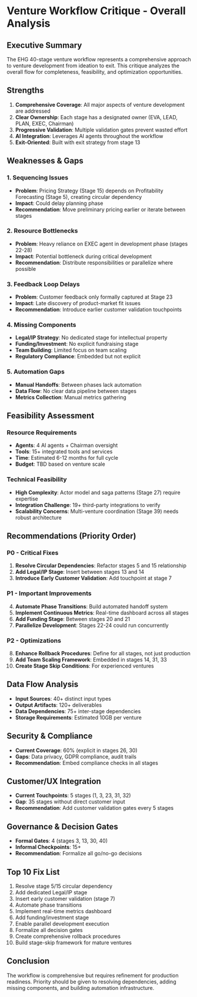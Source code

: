 # Venture Workflow Critique - Overall Analysis

## Executive Summary
The EHG 40-stage venture workflow represents a comprehensive approach to venture development from ideation to exit. This critique analyzes the overall flow for completeness, feasibility, and optimization opportunities.

## Strengths
1. **Comprehensive Coverage**: All major aspects of venture development are addressed
2. **Clear Ownership**: Each stage has a designated owner (EVA, LEAD, PLAN, EXEC, Chairman)
3. **Progressive Validation**: Multiple validation gates prevent wasted effort
4. **AI Integration**: Leverages AI agents throughout the workflow
5. **Exit-Oriented**: Built with exit strategy from stage 13

## Weaknesses & Gaps

### 1. Sequencing Issues
- **Problem**: Pricing Strategy (Stage 15) depends on Profitability Forecasting (Stage 5), creating circular dependency
- **Impact**: Could delay planning phase
- **Recommendation**: Move preliminary pricing earlier or iterate between stages

### 2. Resource Bottlenecks
- **Problem**: Heavy reliance on EXEC agent in development phase (stages 22-28)
- **Impact**: Potential bottleneck during critical development
- **Recommendation**: Distribute responsibilities or parallelize where possible

### 3. Feedback Loop Delays
- **Problem**: Customer feedback only formally captured at Stage 23
- **Impact**: Late discovery of product-market fit issues
- **Recommendation**: Introduce earlier customer validation touchpoints

### 4. Missing Components
- **Legal/IP Strategy**: No dedicated stage for intellectual property
- **Funding/Investment**: No explicit fundraising stage
- **Team Building**: Limited focus on team scaling
- **Regulatory Compliance**: Embedded but not explicit

### 5. Automation Gaps
- **Manual Handoffs**: Between phases lack automation
- **Data Flow**: No clear data pipeline between stages
- **Metrics Collection**: Manual metrics gathering

## Feasibility Assessment

### Resource Requirements
- **Agents**: 4 AI agents + Chairman oversight
- **Tools**: 15+ integrated tools and services
- **Time**: Estimated 6-12 months for full cycle
- **Budget**: TBD based on venture scale

### Technical Feasibility
- **High Complexity**: Actor model and saga patterns (Stage 27) require expertise
- **Integration Challenge**: 19+ third-party integrations to verify
- **Scalability Concerns**: Multi-venture coordination (Stage 39) needs robust architecture

## Recommendations (Priority Order)

### P0 - Critical Fixes
1. **Resolve Circular Dependencies**: Refactor stages 5 and 15 relationship
2. **Add Legal/IP Stage**: Insert between stages 13 and 14
3. **Introduce Early Customer Validation**: Add touchpoint at stage 7

### P1 - Important Improvements
4. **Automate Phase Transitions**: Build automated handoff system
5. **Implement Continuous Metrics**: Real-time dashboard across all stages
6. **Add Funding Stage**: Between stages 20 and 21
7. **Parallelize Development**: Stages 22-24 could run concurrently

### P2 - Optimizations
8. **Enhance Rollback Procedures**: Define for all stages, not just production
9. **Add Team Scaling Framework**: Embedded in stages 14, 31, 33
10. **Create Stage Skip Conditions**: For experienced ventures

## Data Flow Analysis
- **Input Sources**: 40+ distinct input types
- **Output Artifacts**: 120+ deliverables
- **Data Dependencies**: 75+ inter-stage dependencies
- **Storage Requirements**: Estimated 10GB per venture

## Security & Compliance
- **Current Coverage**: 60% (explicit in stages 26, 30)
- **Gaps**: Data privacy, GDPR compliance, audit trails
- **Recommendation**: Embed compliance checks in all stages

## Customer/UX Integration
- **Current Touchpoints**: 5 stages (1, 3, 23, 31, 32)
- **Gap**: 35 stages without direct customer input
- **Recommendation**: Add customer validation gates every 5 stages

## Governance & Decision Gates
- **Formal Gates**: 4 (stages 3, 13, 30, 40)
- **Informal Checkpoints**: 15+
- **Recommendation**: Formalize all go/no-go decisions

## Top 10 Fix List
1. Resolve stage 5/15 circular dependency
2. Add dedicated Legal/IP stage
3. Insert early customer validation (stage 7)
4. Automate phase transitions
5. Implement real-time metrics dashboard
6. Add funding/investment stage
7. Enable parallel development execution
8. Formalize all decision gates
9. Create comprehensive rollback procedures
10. Build stage-skip framework for mature ventures

## Conclusion
The workflow is comprehensive but requires refinement for production readiness. Priority should be given to resolving dependencies, adding missing components, and building automation infrastructure.